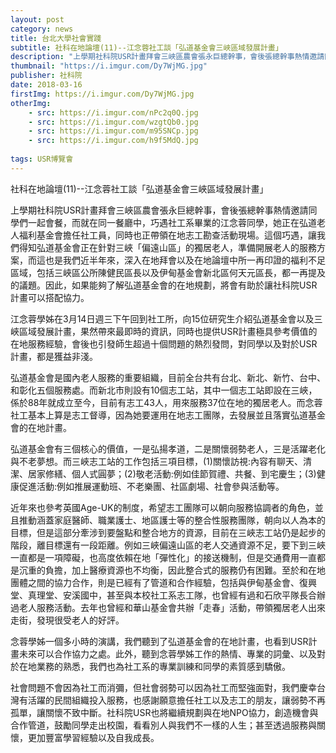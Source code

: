 ```yaml
---
layout: post
category: news
title: 台北大學社會實踐
subtitle: 社科在地論壇(11)--江念蓉社工談「弘道基金會三峽區域發展計畫」
description: "上學期社科院USR計畫拜會三峽區農會張永巨總幹事，會後張總幹事熱情邀請同學們一起會餐，而就在同一餐廳中，巧遇社工系畢業的江念蓉同學..."
thumbnail: "https://i.imgur.com/Dy7WjMG.jpg"
publisher: 社科院
date: 2018-03-16
firstImg: https://i.imgur.com/Dy7WjMG.jpg
otherImg:
    - src: https://i.imgur.com/nPc2q0Q.jpg
    - src: https://i.imgur.com/wzgtQb0.jpg
    - src: https://i.imgur.com/m95SNCp.jpg
    - src: https://i.imgur.com/h9f5MdQ.jpg
    
tags: USR博覽會
---
```


社科在地論壇(11)--江念蓉社工談「弘道基金會三峽區域發展計畫」

上學期社科院USR計畫拜會三峽區農會張永巨總幹事，會後張總幹事熱情邀請同學們一起會餐，而就在同一餐廳中，巧遇社工系畢業的江念蓉同學，她正在弘道老人福利基金會擔任社工員，同時也正帶領在地志工勘查活動現場。這個巧遇，讓我們得知弘道基金會正在針對三峽「偏遠山區」的獨居老人，準備開展老人的服務方案，而這也是我們近半年來，深入在地拜會以及在地論壇中所一再印證的福利不足區域，包括三峽區公所陳健民區長以及伊甸基金會新北區何天元區長，都一再提及的議題。因此，如果能夠了解弘道基金會的在地規劃，將會有助於讓社科院USR計畫可以搭配協力。

江念蓉學姊在3月14日週三下午回到社工所，向15位研究生介紹弘道基金會以及三峽區域發展計畫，果然帶來最即時的資訊，同時也提供USR計畫極具參考價值的在地服務經驗，會後也引發師生超過十個問題的熱烈發問，對同學以及對於USR計畫，都是獲益非淺。

弘道基金會是國內老人服務的重要組織，目前全台共有台北、新北、新竹、台中、和彰化五個服務處。而新北市則設有10個志工站，其中一個志工站即設在三峽，係於88年就成立至今，目前有志工43人，用來服務37位在地的獨居老人。而念蓉社工基本上算是志工督導，因為她要運用在地志工團隊，去發展並且落實弘道基金會的在地計畫。

弘道基金會有三個核心的價值，一是弘揚孝道，二是關懷弱勢老人，三是活躍老化與不老夢想。而三峽志工站的工作包括三項目標，(1)關懷訪視:內容有聊天、清潔、居家修繕、個人式圓夢；(2)敬老活動:例如佳節賀禮、共餐、到宅慶生；(3)健康促進活動:例如推展運動班、不老樂團、社區劇場、社會參與活動等。

近年來也參考英國Age-UK的制度，希望志工團隊可以朝向服務協調者的角色，並且推動涵蓋家庭醫師、職業護士、地區護士等的整合性服務團隊，朝向以人為本的目標，但是這部分牽涉到要盤點和整合地方的資源，目前在三峽志工站仍是起步的階段，離目標還有一段距離。例如三峽偏遠山區的老人交通資源不足，要下到三峽一直都是一項障礙，也高度依賴在地「彈性化」的接送機制，但是交通費用一直都是沉重的負擔，加上醫療資源也不均衡，因此整合式的服務仍有困難。至於和在地團體之間的協力合作，則是已經有了管道和合作經驗，包括與伊甸基金會、復興堂、真理堂、安溪國中，甚至與本校社工系志工隊，也曾經有過和石欣平隊長合辦過老人服務活動。去年也曾經和華山基金會共辦「走春」活動，帶領獨居老人出來走街，發現很受老人的好評。

念蓉學姊一個多小時的演講，我們聽到了弘道基金會的在地計畫，也看到USR計畫未來可以合作協力之處。此外，聽到念蓉學姊工作的熱情、專業的詞彙、以及對於在地業務的熟悉，我們也為社工系的專業訓練和同學的素質感到驕傲。

社會問題不會因為社工而消彌，但社會弱勢可以因為社工而堅強面對，我們慶幸台灣有活躍的民間組織投入服務，也感謝願意擔任社工以及志工的朋友，讓弱勢不再孤單，讓關懷不致中斷。社科院USR也將繼續規劃與在地NPO協力，創造機會與合作管道，鼓勵同學走出校園，看看別人與我們不一樣的人生；甚至透過服務與關懷，更加豐富學習經驗以及自我成長。